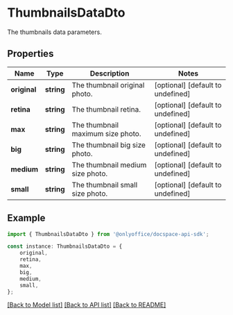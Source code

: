 # ThumbnailsDataDto

The thumbnails data parameters.

## Properties

Name | Type | Description | Notes
------------ | ------------- | ------------- | -------------
**original** | **string** | The thumbnail original photo. | [optional] [default to undefined]
**retina** | **string** | The thumbnail retina. | [optional] [default to undefined]
**max** | **string** | The thumbnail maximum size photo. | [optional] [default to undefined]
**big** | **string** | The thumbnail big size photo. | [optional] [default to undefined]
**medium** | **string** | The thumbnail medium size photo. | [optional] [default to undefined]
**small** | **string** | The thumbnail small size photo. | [optional] [default to undefined]

## Example

```typescript
import { ThumbnailsDataDto } from '@onlyoffice/docspace-api-sdk';

const instance: ThumbnailsDataDto = {
    original,
    retina,
    max,
    big,
    medium,
    small,
};
```

[[Back to Model list]](../README.md#documentation-for-models) [[Back to API list]](../README.md#documentation-for-api-endpoints) [[Back to README]](../README.md)
